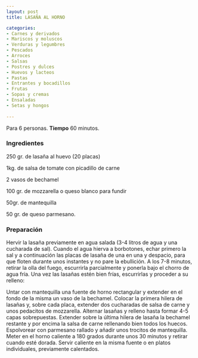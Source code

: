 ```yaml
---
layout: post
title: LASAÑA AL HORNO

categories:
- Carnes y derivados
- Mariscos y moluscos
- Verduras y legumbres
- Pescados
- Arroces
- Salsas
- Postres y dulces
- Huevos y lacteos
- Pastas
- Entrantes y bocadillos
- Frutas
- Sopas y cremas
- Ensaladas
- Setas y hongos
 
---
```

Para 6 personas.
<b>Tiempo</b> 60 minutos.

<h3>Ingredientes</h3>
250 gr. de lasaña al huevo (20 placas)

1kg. de salsa de tomate con picadillo de carne

2 vasos de bechamel

100 gr. de mozzarella o queso blanco para fundir

50gr. de mantequilla

50 gr. de queso parmesano.

<h3>Preparación</h3>
Hervir la lasaña previamente en agua salada (3-4 litros de agua y una cucharada de sal). Cuando el agua hierva a borbotones, echar primero la sal y a continuación las placas de lasaña de una en una y despacio, para que floten durante unos instantes y no pare la ebullición. A los 7-8 minutos, retirar la olla del fuego, escurrirla parcialmente y ponerla bajo el chorro de agua fría. Una vez las lasañas estén bien frías, escurrirlas y proceder a su relleno:

Untar con mantequilla una fuente de horno rectangular y extender en el fondo de la misma un vaso de la bechamel. Colocar la primera hilera de lasañas y, sobre cada placa, extender dos cucharadas de salsa de carne y unos pedacitos de mozzarella. Alternar lasañas y relleno hasta formar 4-5 capas sobrepuestas. Extender sobre la última hilera de lasaña la bechamel restante y por encima la salsa de carne rellenando bien todos los huecos. Espolvorear con parmesano rallado y añadir unos trocitos de mantequilla. Meter en el horno caliente a 180 grados durante unos 30 minutos y retirar cuando esté dorada. Servir caliente en la misma fuente o en platos individuales, previamente calentados.

